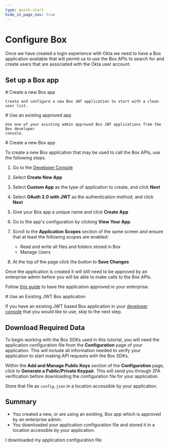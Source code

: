 ```yaml
---
type: quick-start
hide_in_page_nav: true
---
```


# Configure Box

Once we have created a login experience with Okta we need to have a Box
application available that will permit us to use the Box APIs to search for and
create users that are associated with the Okta user account.

## Set up a Box app

<Grid columns='2'>
  <Choose option='box.app_type' value='create_new' color='blue'>
    # Create a new Box app

    Create and configure a new Box JWT application to start with a clean user list.
  </Choose>

  <Choose option='box.app_type' value='use_own' color='blue'>
    # Use an existing approved app

    Use one of your existing admin approved Box JWT applications from the Box developer
    console.
  </Choose>
</Grid>

<Choice option='box.app_type' value='create_new' color='none'>
  # Create a new Box app

  To create a new Box application that may be used to call the Box APIs, use
  the following steps.

  1. Go to the [Developer Console][devconsole]
  1. Select **Create New App**
  1. Select **Custom App** as the type of application to create, and click
     **Next**
  1. Select **OAuth 2.0 with JWT** as the authentication method, and click
     **Next**
  1. Give your Box app a unique name and click **Create App**
  1. Go to the app's configuration by clicking **View Your App**.
  1. Scroll to the **Application Scopes** section of the same screen
     and ensure that at least the following scopes are enabled:

     * Read and write all files and folders stored in Box
     * Manage Users

  1. At the top of the page click the button to **Save Changes**

  <Message type='warning'>
    Once the application is created it will still need to be approved by an
    enterprise admin before you will be able to make calls to the Box APIs.
  </Message>

  Follow [this guide](g://applications/custom-apps/app-approval/) to have the
  application approved in your enterprise.
</Choice>

<Choice option='box.app_type' value='use_own' color='none'>
  # Use an Existing JWT Box application

  If you have an existing JWT based Box application in your
  [developer console][devconsole] that you
  would like to use, skip to the next step.
</Choice>

## Download Required Data

To begin working with the Box SDKs used in this tutorial, you will need the
application configuration file from the **Configuration** page of your
application. This will include all information needed to verify your
application to start making API requests with the Box SDKs.

Within the **Add and Manage Public Keys** section of the **Configuration**
page, click to **Generate a Public/Private Keypair**. This will send you
through 2FA verification before downloading the configuration file for your
application.

Store that file as `config.json` in a location accessible by your application.

## Summary

* You created a new, or are using an existing, Box app which is approved by an
 enterprise admin.
* You downloaded your application configuration file and stored it in a location
 accessible by your application.

<Observe option='box.app_type' value='use_own,create_new'>
  <Next>I downloaded my application configuration file</Next>
</Observe>

[devconsole]: https://cloud.app.box.com/developers/console